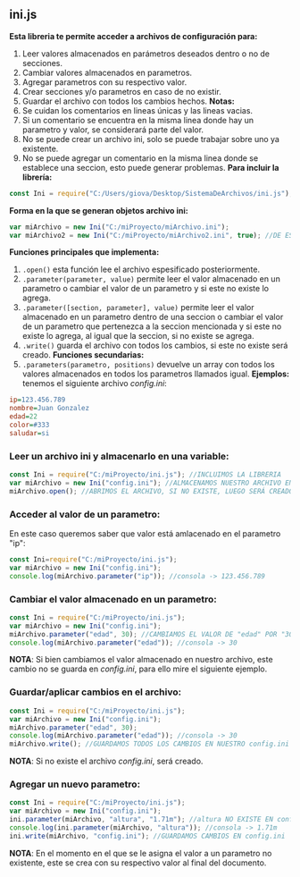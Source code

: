 ## ini.js
__Esta libreria te permite acceder a archivos de configuración para:__
1. Leer valores almacenados en parámetros deseados dentro o no de secciones.
2. Cambiar valores almacenados en parametros.
3. Agregar parametros con su respectivo valor.
4. Crear secciones y/o parametros en caso de no existir.
5. Guardar el archivo con todos los cambios hechos.
__Notas:__
1. Se cuidan los comentarios en lineas únicas y las lineas vacias.
2. Si un comentario se encuentra en la misma linea donde hay un parametro y valor, se considerará parte del valor.
3. No se puede crear un archivo ini, solo se puede trabajar sobre uno ya existente.
4. No se puede agregar un comentario en la misma linea donde se establece una seccion, esto puede generar problemas.
__Para incluir la librería:__
```javascript
const Ini = require("C:/Users/giova/Desktop/SistemaDeArchivos/ini.js");
```
__Forma en la que se generan objetos archivo ini:__
```javascript
var miArchivo = new Ini("C:/miProyecto/miArchivo.ini");
var miArchivo2 = new Ini("C:/miProyecto/miArchivo2.ini", true); //DE ESTA FORMA, NO SERÁ NECESARIO LLAMAR LA FUNCION .open()
```
__Funciones principales que implementa:__
1. ```.open()``` esta función lee el archivo espesificado posteriormente.
2. ```.parameter(parameter, value)``` permite leer el valor almacenado en un parametro o cambiar el valor de un parametro y si este no existe lo agrega.
3. ```.parameter([section, parameter], value)``` permite leer el valor almacenado en un parametro dentro de una seccion o cambiar el valor de un parametro que pertenezca a la seccion mencionada y si este no existe lo agrega, al igual que la seccion, si no existe se agrega.
4. ```.write()``` guarda el archivo con todos los cambios, si este no existe será creado.
__Funciones secundarias:__
1. ```.parameters(parametro, positions)``` devuelve un array con todos los valores almacenados en todos los parametros llamados igual.
__Ejemplos:__
tenemos el siguiente archivo _config.ini_:
```ini
ip=123.456.789
nombre=Juan Gonzalez
edad=22
color=#333
saludar=si
```
### Leer un archivo ini y almacenarlo en una variable:
```javascript
const Ini = require("C:/miProyecto/ini.js"); //INCLUIMOS LA LIBRERIA
var miArchivo = new Ini("config.ini"); //ALMACENAMOS NUESTRO ARCHIVO EN UNA VARIABLE
miArchivo.open(); //ABRIMOS EL ARCHIVO, SI NO EXISTE, LUEGO SERÁ CREADO CUANDO SE EJECUTE .write()
```
### Acceder al valor de un parametro:
En este caso queremos saber que valor está amlacenado en el parametro "ip":
```javascript
const Ini=require("C:/miProyecto/ini.js");
var miArchivo = new Ini("config.ini");
console.log(miArchivo.parameter("ip")); //consola -> 123.456.789
```
### Cambiar el valor almacenado en un parametro:
```javascript
const Ini = require("C:/miProyecto/ini.js");
var miArchivo = new Ini("config.ini");
miArchivo.parameter("edad", 30); //CAMBIAMOS EL VALOR DE "edad" POR "30"
console.log(miArchivo.parameter("edad")); //consola -> 30
```
__NOTA__: Si bien cambiamos el valor almacenado en nuestro archivo, este cambio no se guarda en _config.ini_, para ello mire el siguiente ejemplo.
### Guardar/aplicar cambios en el archivo:
```javascript
const Ini = require("C:/miProyecto/ini.js");
var miArchivo = new Ini("config.ini");
miArchivo.parameter("edad", 30);
console.log(miArchivo.parameter("edad")); //consola -> 30
miArchivo.write(); //GUARDAMOS TODOS LOS CAMBIOS EN NUESTRO config.ini
```
__NOTA__: Si no existe el archivo _config.ini_, será creado.
### Agregar un nuevo parametro:
```javascript
const Ini = require("C:/miProyecto/ini.js");
var miArchivo = new Ini("config.ini");
ini.parameter(miArchivo, "altura", "1.71m"); //altura NO EXISTE EN config.ini POR LO QUE SE AGREGARÁ AL FINAL
console.log(ini.parameter(miArchivo, "altura")); //consola -> 1.71m
ini.write(miArchivo, "config.ini"); //GUARDAMOS CAMBIOS EN config.ini
```
__NOTA__: En el momento en el que se le asigna el valor a un parametro no existente, este se crea con su respectivo valor al final del documento.
